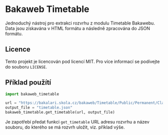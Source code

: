 # Bakaweb Timetable
Jednoduchý nástroj pro extrakci rozvrhu z modulu Timetable Bakawebu. Data jsou získavána v HTML formátu a následně zpracována do JSON formátu.

## Licence
Tento projekt je licencován pod licencí MIT. Pro více informací se podívejte do souboru `LICENSE`.

## Příklad použítí
```python
import bakaweb_timetable

url = "https://bakalari.skola.cz/bakaweb/Timetable/Public/Permanent/Class/4U"
output_file = "timetable.json"
bakaweb_timetable.get_timetable(url, output_file)
```

Je zapotřebí předat funkci `get_timetable` URL adresu rozvrhu a název souboru, do kterého se má rozvrh uložit, viz. příklad výše.




